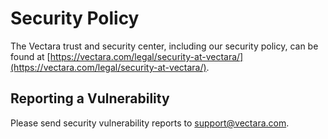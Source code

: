 # Security Policy

The Vectara trust and security center, including our security policy, can be found at
[https://vectara.com/legal/security-at-vectara/](https://vectara.com/legal/security-at-vectara/).


## Reporting a Vulnerability

Please send security vulnerability reports to support@vectara.com.
